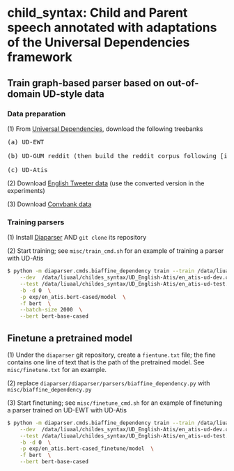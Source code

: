 # child_syntax: Child and Parent speech annotated with adaptations of the Universal Dependencies framework

## Train graph-based parser based on out-of-domain UD-style data

### Data preparation

(1) From [Universal Dependencies](https://universaldependencies.org/), download the following treebanks

<pre>(a) UD-EWT <br>
(b) UD-GUM reddit (then build the reddit corpus following [instructions](https://github.com/amir-zeldes/gum/blob/master/README_reddit.md) <br>
(c) UD-Atis
</pre>

(2) Download [English Tweeter data](https://github.com/Oneplus/Tweebank) (use the converted version in the experiments)

(3) Download [Convbank data](https://gitlab.com/ucdavisnlp/dialog-parsing/-/tree/master/dep_parsed)

### Training parsers

(1) Install [Diaparser](https://github.com/Unipisa/diaparser) AND `git clone` its repository

(2) Start training; see `misc/train_cmd.sh` for an example of training a parser with UD-Atis 

```sh
$ python -m diaparser.cmds.biaffine_dependency train --train /data/liuaal/childes_syntax/UD_English-Atis/en_atis-ud-train.conllu \
    --dev  /data/liuaal/childes_syntax/UD_English-Atis/en_atis-ud-dev.conllu \
    --test /data/liuaal/childes_syntax/UD_English-Atis/en_atis-ud-test.conllu \
    -b -d 0  \
    -p exp/en_atis.bert-cased/model  \
    -f bert  \
    --batch-size 2000  \
    --bert bert-base-cased
```

## Finetune a pretrained model

(1) Under the `diaparser` git repository, create a `fientune.txt` file; the fine contains one line of text that is the path of the pretrained model. See `misc/finetune.txt` for an example.

(2) replace `diaparser/diaparser/parsers/biaffine_dependency.py` with `misc/biaffine_dependency.py`

(3) Start finetuning; see `misc/finetune_cmd.sh` for an example of finetuning a parser trained on UD-EWT with UD-Atis

```sh
$ python -m diaparser.cmds.biaffine_dependency train --train /data/liuaal/childes_syntax/UD_English-Atis/en_atis-ud-train.conllu \
    --dev  /data/liuaal/childes_syntax/UD_English-Atis/en_atis-ud-dev.conllu \
    --test /data/liuaal/childes_syntax/UD_English-Atis/en_atis-ud-test.conllu \
    -b -d 0  \
    -p exp/en_atis.bert-cased_finetune/model  \
    -f bert  \
    --bert bert-base-cased
```
